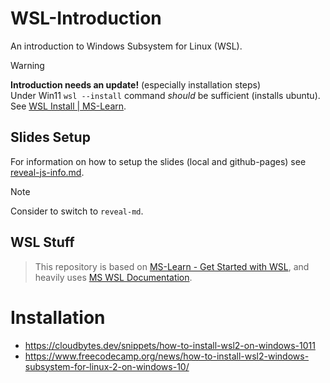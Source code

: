 # WSL-Introduction

An introduction to Windows Subsystem for Linux (WSL).

> [!Warning]
> **Introduction needs an update!** (especially installation steps)<br>
> Under Win11 `wsl --install` command *should* be sufficient (installs ubuntu).<br>
> See [WSL Install | MS-Learn](https://learn.microsoft.com/en-us/windows/wsl/install).

## Slides Setup

For information on how to setup the slides (local and github-pages) see [reveal-js-info.md](./reveal-js-info.md).

> [!Note]
> Consider to switch to `reveal-md`.

## WSL Stuff

> This repository is based on [MS-Learn - Get Started with WSL](https://learn.microsoft.com/en-us/training/modules/get-started-with-windows-subsystem-for-linux/), and heavily uses [MS WSL Documentation](https://learn.microsoft.com/en-us/windows/wsl/).

# Installation

- <https://cloudbytes.dev/snippets/how-to-install-wsl2-on-windows-1011>
- <https://www.freecodecamp.org/news/how-to-install-wsl2-windows-subsystem-for-linux-2-on-windows-10/>
